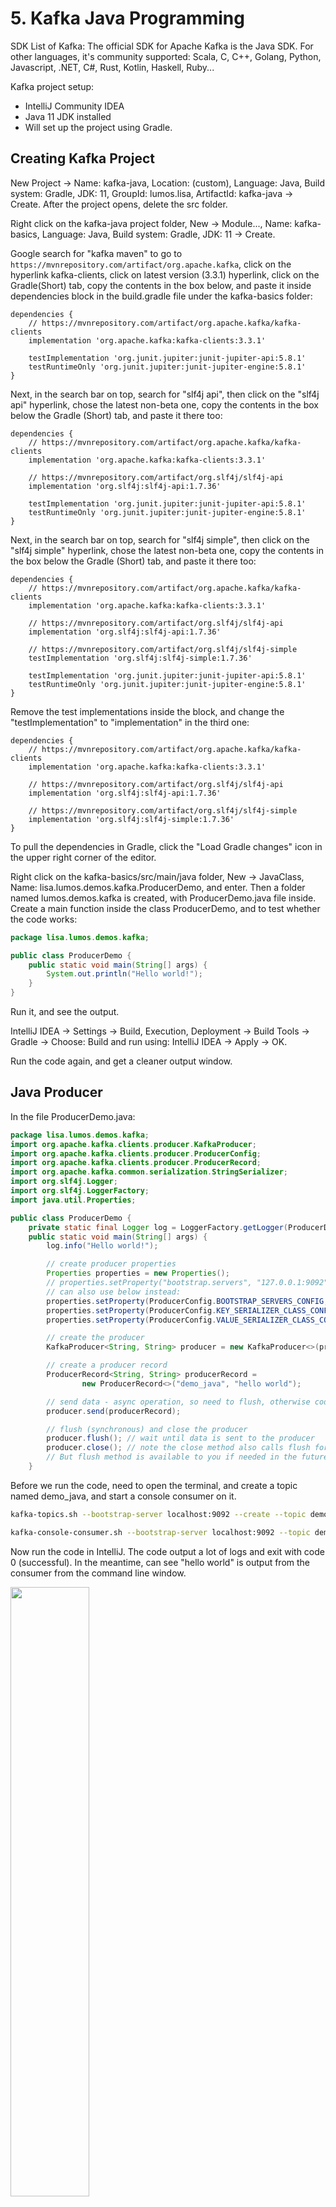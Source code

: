 # 5. Kafka Java Programming
SDK List of Kafka: The official SDK for Apache Kafka is the Java SDK. For other languages, it's community supported: Scala, C, C++, Golang, Python, Javascript, .NET, C#, Rust, Kotlin, Haskell, Ruby...

Kafka project setup:
- IntelliJ Community IDEA
- Java 11 JDK installed
- Will set up the project using Gradle. 

## Creating Kafka Project
New Project -> Name: kafka-java, Location: (custom), Language: Java, Build system: Gradle, JDK: 11, GroupId: lumos.lisa, ArtifactId: kafka-java -> Create. After the project opens, delete the src folder. 

Right click on the kafka-java project folder, New -> Module..., Name: kafka-basics, Language: Java, Build system: Gradle, JDK: 11 -> Create. 

Google search for "kafka maven" to go to `https://mvnrepository.com/artifact/org.apache.kafka`, click on the hyperlink kafka-clients, click on latest version (3.3.1) hyperlink, click on the Gradle(Short) tab, copy the contents in the box below, and paste it inside dependencies block in the build.gradle file under the kafka-basics folder: 
```
dependencies {
    // https://mvnrepository.com/artifact/org.apache.kafka/kafka-clients
    implementation 'org.apache.kafka:kafka-clients:3.3.1'

    testImplementation 'org.junit.jupiter:junit-jupiter-api:5.8.1'
    testRuntimeOnly 'org.junit.jupiter:junit-jupiter-engine:5.8.1'
}
```

Next, in the search bar on top, search for "slf4j api", then click on the "slf4j api" hyperlink, chose the latest non-beta one, copy the contents in the box below the Gradle (Short) tab, and paste it there too:
```
dependencies {
    // https://mvnrepository.com/artifact/org.apache.kafka/kafka-clients
    implementation 'org.apache.kafka:kafka-clients:3.3.1'

    // https://mvnrepository.com/artifact/org.slf4j/slf4j-api
    implementation 'org.slf4j:slf4j-api:1.7.36'

    testImplementation 'org.junit.jupiter:junit-jupiter-api:5.8.1'
    testRuntimeOnly 'org.junit.jupiter:junit-jupiter-engine:5.8.1'
}
```

Next, in the search bar on top, search for "slf4j simple", then click on the "slf4j simple" hyperlink, chose the latest non-beta one, copy the contents in the box below the Gradle (Short) tab, and paste it there too:
```
dependencies {
    // https://mvnrepository.com/artifact/org.apache.kafka/kafka-clients
    implementation 'org.apache.kafka:kafka-clients:3.3.1'

    // https://mvnrepository.com/artifact/org.slf4j/slf4j-api
    implementation 'org.slf4j:slf4j-api:1.7.36'

    // https://mvnrepository.com/artifact/org.slf4j/slf4j-simple
    testImplementation 'org.slf4j:slf4j-simple:1.7.36'

    testImplementation 'org.junit.jupiter:junit-jupiter-api:5.8.1'
    testRuntimeOnly 'org.junit.jupiter:junit-jupiter-engine:5.8.1'
}
```

Remove the test implementations inside the block, and change the "testImplementation" to "implementation" in the third one:
```
dependencies {
    // https://mvnrepository.com/artifact/org.apache.kafka/kafka-clients
    implementation 'org.apache.kafka:kafka-clients:3.3.1'

    // https://mvnrepository.com/artifact/org.slf4j/slf4j-api
    implementation 'org.slf4j:slf4j-api:1.7.36'

    // https://mvnrepository.com/artifact/org.slf4j/slf4j-simple
    implementation 'org.slf4j:slf4j-simple:1.7.36'
}
```

To pull the dependencies in Gradle, click the "Load Gradle changes" icon in the upper right corner of the editor. 

Right click on the kafka-basics/src/main/java folder, New -> JavaClass, Name: lisa.lumos.demos.kafka.ProducerDemo, and enter. Then a folder named lumos.demos.kafka is created, with ProducerDemo.java file inside. Create a main function inside the class ProducerDemo, and to test whether the code works:
```java
package lisa.lumos.demos.kafka;

public class ProducerDemo {
    public static void main(String[] args) {
        System.out.println("Hello world!");
    }
}
```

Run it, and see the output. 

IntelliJ IDEA -> Settings -> Build, Execution, Deployment -> Build Tools -> Gradle -> Choose: Build and run using: IntelliJ IDEA -> Apply -> OK. 

Run the code again, and get a cleaner output window. 

## Java Producer
In the file ProducerDemo.java:
```java
package lisa.lumos.demos.kafka;
import org.apache.kafka.clients.producer.KafkaProducer;
import org.apache.kafka.clients.producer.ProducerConfig;
import org.apache.kafka.clients.producer.ProducerRecord;
import org.apache.kafka.common.serialization.StringSerializer;
import org.slf4j.Logger;
import org.slf4j.LoggerFactory;
import java.util.Properties;

public class ProducerDemo {
    private static final Logger log = LoggerFactory.getLogger(ProducerDemo.class.getSimpleName());
    public static void main(String[] args) {
        log.info("Hello world!");

        // create producer properties
        Properties properties = new Properties();
        // properties.setProperty("bootstrap.servers", "127.0.0.1:9092");
        // can also use below instead:
        properties.setProperty(ProducerConfig.BOOTSTRAP_SERVERS_CONFIG, "127.0.0.1:9092");
        properties.setProperty(ProducerConfig.KEY_SERIALIZER_CLASS_CONFIG, StringSerializer.class.getName());
        properties.setProperty(ProducerConfig.VALUE_SERIALIZER_CLASS_CONFIG, StringSerializer.class.getName());

        // create the producer
        KafkaProducer<String, String> producer = new KafkaProducer<>(properties);

        // create a producer record
        ProducerRecord<String, String> producerRecord =
                new ProducerRecord<>("demo_java", "hello world");

        // send data - async operation, so need to flush, otherwise code complete and not yet send
        producer.send(producerRecord);

        // flush (synchronous) and close the producer
        producer.flush(); // wait until data is sent to the producer
        producer.close(); // note the close method also calls flush for you,
        // But flush method is available to you if needed in the future.
    }
```

Before we run the code, need to open the terminal, and create a topic named demo_java, and start a console consumer on it. 

```sh
kafka-topics.sh --bootstrap-server localhost:9092 --create --topic demo_java --partitions 3 --replication-factor 1

kafka-console-consumer.sh --bootstrap-server localhost:9092 --topic demo_java
```

Now run the code in IntelliJ. The code output a lot of logs and exit with code 0 (successful). In the meantime, can see "hello world" is output from the consumer from the command line window. 

<img src="images/producer-demo-consumer-output.png" style="width: 50%">

## Java Producer Callbacks
Duplicate the file ProducerDemo.java to ProducerDemoWithCallback.java, change row 31 to 
```java
        producer.send(producerRecord, new Callback() {
            @Override
            public void onCompletion(RecordMetadata metadata, Exception e) {
                // executes every time a record is successfully sent or throws an exception
                if (e == null) {
                    // the record was successfully sent
                    log.info("Received new metadata./ \n" +
                            "Topic: " + metadata.topic() + "\n" +
                            "Partition: " + metadata.partition() + "\n" +
                            "Offset: " + metadata.offset() + "\n" +
                            "Timestamp: " + metadata.timestamp());
                } else {
                    log.error("Error while producing", e);
                }
            }
        });
```

Run the code (Note do not run the previous code, make sure you run the new code, check code name next to the run button), and notice that because the key is null, so the message is sent to different partitions each time you run it (round robin), and the offset within one partition is constantly increasing. 

But when you send a few messages in one loop, all messages are sent to one partition:
```java
         for (int i = 0; i < 10; i++) {
            // create a producer record
            ProducerRecord<String, String> producerRecord =
                    new ProducerRecord<>("demo_java", "hello world " + i);
             // send data - async operation, so need to flush, otherwise code complete and not yet send
             producer.send(producerRecord, new Callback() {
                @Override
                public void onCompletion(RecordMetadata metadata, Exception e) {
                    // executes every time a record is successfully sent or throws an exception
                    if (e == null) {
                        // the record was successfully sent
                        log.info("Received new metadata./ \n" +
                                "Topic: " + metadata.topic() + "\n" +
                                "Partition: " + metadata.partition() + "\n" +
                                "Offset: " + metadata.offset() + "\n" +
                                "Timestamp: " + metadata.timestamp());
                    } else {
                        log.error("Error while producing", e);
                    }
                }
            });
        }

```
This is because of the sticky partitioner (The producer will automatically batch it for you to make it more efficient). 

But if we add a sleep for the thread after each loop:
```java
         for (int i = 0; i < 10; i++) {
            // create a producer record
            ProducerRecord<String, String> producerRecord =
                    new ProducerRecord<>("demo_java", "hello world " + i);
            // send data - async operation, so need to flush, otherwise code complete and not yet send
            producer.send(producerRecord, new Callback() {
                @Override
                public void onCompletion(RecordMetadata metadata, Exception e) {
                    // executes every time a record is successfully sent or throws an exception
                    if (e == null) {
                        // the record was successfully sent
                        log.info("Received new metadata./ \n" +
                                "Topic: " + metadata.topic() + "\n" +
                                "Partition: " + metadata.partition() + "\n" +
                                "Offset: " + metadata.offset() + "\n" +
                                "Timestamp: " + metadata.timestamp());
                    } else {
                        log.error("Error while producing", e);
                    }
                }
            });
            try {
                Thread.sleep(1000);
            } catch (InterruptedException e) {
                e.printStackTrace();
            }
        }
```
Then the message will be sent to a different partition each time. 

## Java Producer with Keys
















